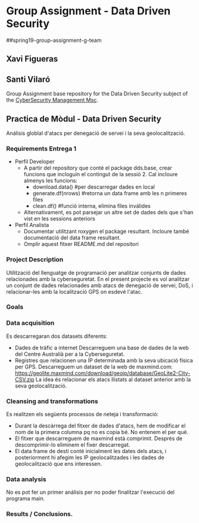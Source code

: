 # Group Assignment - Data Driven Security
##spring19-group-assignment-g-team
## Xavi Figueras
## Santi Vilaró

Group Assignment base repository for the Data Driven Security subject of the [CyberSecurity Management Msc](https://www.talent.upc.edu/ing/professionals/presentacio/codi/221101/cybersecurity-management/).

## Practica de Mòdul - Data Driven Security

Análisis globlal d'atacs per denegació de servei i la seva geolocalització.

### Requirements Entrega 1

  - Perfil Developer
    - A partir del repository que conté el package dds.base, crear funcions
      que incloguin el contingut de la sessió 2.
      Cal incloure almenys les funcions:
        * download.data()     #per descarregar dades en local
        * generate.df(nrows)  #retorna un data frame amb les n primeres files
        * clean.df()          #funció interna, elimina files inválides
    - Alternativament, es pot parsejar un altre set de dades dels que s'han
      vist en les sessions anteriors
  - Perfil Analista
    - Documentar utilitzant roxygen el package resultant. Incloure també             documentació del data frame resultant.
    - Omplir aquest fitxer README.md del repositori
  
  
### Project Description

 
Utilització del llenguatge de programació per analitzar conjunts de dades
relacionades amb la cyberseguretat.
En el present projecte es vol analitzar un conjunt de dades relacionades amb
atacs de denegació de servei, DoS, i relacionar-les amb la localització GPS on
esdevé l'atac.

### Goals


### Data acquisition

Es descarregaran dos datasets diferents:
- Dades de tráfic a internet
Descarreguem una base de dades de la web del Centre Australià per a la Cyberseguretat.
- Registres que relacionen una IP determinada amb la seva ubicació física per GPS.
Descarreguem un dataset de la web de maxmind.com:
https://geolite.maxmind.com/download/geoip/database/GeoLite2-City-CSV.zip
La idea és relacionar els atacs llistats al dataset anterior amb la seva geolocalització.


### Cleansing and transformations
Es realitzen els següents processos de neteja i transformació:
- Durant la descàrrega del fitxer de dades d'atacs, hem de modificar el nom de la primera columna pq no es copia bé. No entenem el per què.
- El fitxer que descarreguem de maxmind està comprimit. Després de descomprimir-lo eliminem el fixer descarregat.
- El data frame de destí conté inicialment les dates dels atacs, i posteriorment hi afegim les IP geolocalitzades i les dades de geolocalització que ens interessen.

### Data analysis
No es pot fer un primer análisis per no poder finalitzar l'execució del programa main.

### Results / Conclusions.
